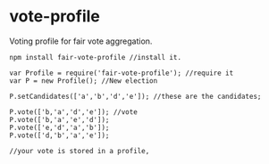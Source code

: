 vote-profile
============

Voting profile for fair vote aggregation. 

    npm install fair-vote-profile //install it.

    var Profile = require('fair-vote-profile'); //require it
    var P = new Profile(); //New election
   
    P.setCandidates(['a','b','d','e']); //these are the candidates;
   
    P.vote(['b,'a','d','e']); //vote
    P.vote(['b,'a','e','d']);
    P.vote(['e,'d','a','b']);
    P.vote(['d,'b','a','e']);
    
    //your vote is stored in a profile, 
   
   
   


